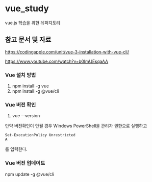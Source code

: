 # vue_study

vue.js 학습을 위한 레파지토리

## 참고 문서 및 자료

https://codingapple.com/unit/vue-3-installation-with-vue-cli/

https://www.youtube.com/watch?v=b0ImUEsqaAA

### Vue 설치 방법

1. npm install -g vue
2. npm install -g @vue/cli

### Vue 버전 확인

1. vue --version

만약 버전확인이 안될 경우 Windows PowerShell을 관리자 권한으로 실행하고

```
Set-ExecutionPolicy Unrestricted
A
```

를 입력한다.

### Vue 버전 업데이트

npm update -g @vue/cli
